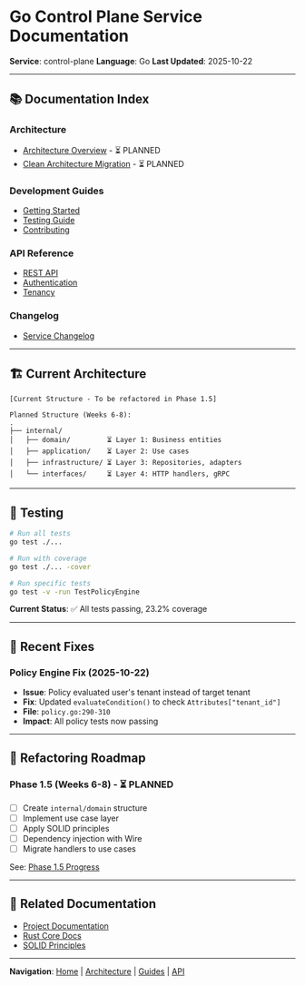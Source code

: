 # Go Control Plane Service Documentation

**Service**: control-plane
**Language**: Go
**Last Updated**: 2025-10-22

---

## 📚 Documentation Index

### Architecture
- [Architecture Overview](./architecture/OVERVIEW.md) - ⏳ PLANNED
- [Clean Architecture Migration](./architecture/CLEAN_ARCHITECTURE_MIGRATION.md) - ⏳ PLANNED

### Development Guides
- [Getting Started](./guides/GETTING_STARTED.md)
- [Testing Guide](./guides/TESTING.md)
- [Contributing](./guides/CONTRIBUTING.md)

### API Reference
- [REST API](./api/REST_API.md)
- [Authentication](./api/AUTH.md)
- [Tenancy](./api/TENANCY.md)

### Changelog
- [Service Changelog](./changelog/CHANGELOG.md)

---

## 🏗️ Current Architecture

```
[Current Structure - To be refactored in Phase 1.5]

Planned Structure (Weeks 6-8):
.
├── internal/
│   ├── domain/         ⏳ Layer 1: Business entities
│   ├── application/    ⏳ Layer 2: Use cases
│   ├── infrastructure/ ⏳ Layer 3: Repositories, adapters
│   └── interfaces/     ⏳ Layer 4: HTTP handlers, gRPC
```

---

## 🧪 Testing

```bash
# Run all tests
go test ./...

# Run with coverage
go test ./... -cover

# Run specific tests
go test -v -run TestPolicyEngine
```

**Current Status**: ✅ All tests passing, 23.2% coverage

---

## 🔧 Recent Fixes

### Policy Engine Fix (2025-10-22)
- **Issue**: Policy evaluated user's tenant instead of target tenant
- **Fix**: Updated `evaluateCondition()` to check `Attributes["tenant_id"]`
- **File**: `policy.go:290-310`
- **Impact**: All policy tests now passing

---

## 📅 Refactoring Roadmap

### Phase 1.5 (Weeks 6-8) - ⏳ PLANNED
- [ ] Create `internal/domain` structure
- [ ] Implement use case layer
- [ ] Apply SOLID principles
- [ ] Dependency injection with Wire
- [ ] Migrate handlers to use cases

See: [Phase 1.5 Progress](../../../docs/roadmaps/2025-10-22_PHASE_1.5_PROGRESS.md)

---

## 📖 Related Documentation

- [Project Documentation](../../../docs/INDEX.md)
- [Rust Core Docs](../../core/docs/README.md)
- [SOLID Principles](../../../docs/current/SOLID_PRINCIPLES.md)

---

**Navigation**: [Home](../../../README.md) | [Architecture](./architecture/) | [Guides](./guides/) | [API](./api/)
